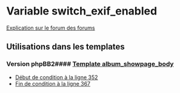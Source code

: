 # Variable switch_exif_enabled
[Explication sur le forum des forums](http://forum.forumactif.com/t294113-listing-des-variables#switch_exif_enabled)
## Utilisations dans les templates
### Version phpBB2#### [Template album_showpage_body](subsilver/album_showpage_body.md)
* [Début de condition à la ligne 352](../subsilver/album_showpage_body.tpl#L352)
* [Fin de condition à la ligne 367](../subsilver/album_showpage_body.tpl#L367)